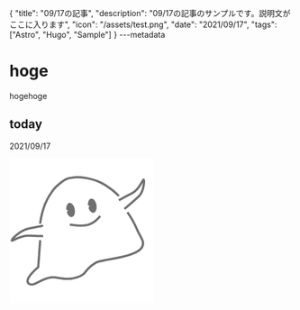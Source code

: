 {
  "title": "09/17の記事",
  "description": "09/17の記事のサンプルです。説明文がここに入ります",
  "icon": "/assets/test.png",
  "date": "2021/09/17",
  "tags": ["Astro", "Hugo", "Sample"]
}
---metadata

# hoge
hogehoge

## today
2021/09/17

![img](/assets/test.png)